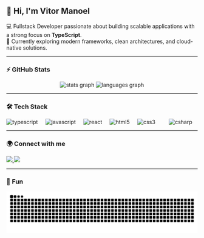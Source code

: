 <h2 align="left">👋 Hi, I'm Vitor Manoel</h2>

💻 Fullstack Developer passionate about building scalable applications with a strong focus on **TypeScript**.  
🚀 Currently exploring modern frameworks, clean architectures, and cloud-native solutions.  

---

### ⚡ GitHub Stats
<div align="center">
  <img src="https://github-readme-stats.vercel.app/api?username=VitorPorf&show_icons=true&include_all_commits=true&count_private=true&theme=dracula&hide_border=false" height="150" alt="stats graph" />
  <img src="https://github-readme-stats.vercel.app/api/top-langs?username=VitorPorf&layout=compact&langs_count=6&theme=dracula&hide_border=false" height="150" alt="languages graph" />
</div>

---

### 🛠️ Tech Stack  
<div align="left">
  <img src="https://cdn.jsdelivr.net/gh/devicons/devicon/icons/typescript/typescript-original.svg" height="35" alt="typescript" />
  <img width="12"/>
  <img src="https://cdn.jsdelivr.net/gh/devicons/devicon/icons/javascript/javascript-original.svg" height="35" alt="javascript" />
  <img width="12"/>
  <img src="https://cdn.jsdelivr.net/gh/devicons/devicon/icons/react/react-original.svg" height="35" alt="react" />
  <img width="12"/>
  <img src="https://cdn.jsdelivr.net/gh/devicons/devicon/icons/html5/html5-original.svg" height="35" alt="html5" />
  <img width="12"/>
  <img src="https://cdn.jsdelivr.net/gh/devicons/devicon/icons/css3/css3-original.svg" height="35" alt="css3" />
  <img width="12"/>
  <img width="12"/>
  <img src="https://cdn.jsdelivr.net/gh/devicons/devicon/icons/csharp/c++-original.svg" height="35" alt="csharp" />
</div>

---

### 🌍 Connect with me
<div align="left">
  <a href="https://www.instagram.com/seu_instagram" target="_blank">
    <img src="https://img.shields.io/badge/Instagram-%23E4405F?style=for-the-badge&logo=instagram&logoColor=white" height="35" />
  </a>
  <a href="https://www.linkedin.com/in/seu_linkedin" target="_blank">
    <img src="https://img.shields.io/badge/LinkedIn-%230077B5?style=for-the-badge&logo=linkedin&logoColor=white" height="35" />
  </a>
</div>

---

### 🐍 Fun
<img src="https://raw.githubusercontent.com/Vitor-Manoel565/Vitor-Manoel565/output/snake.svg" alt="Snake animation" />

